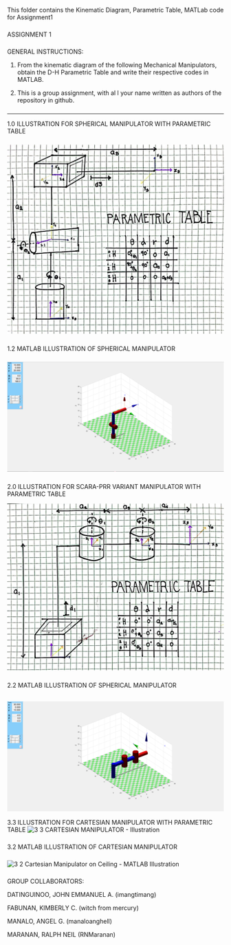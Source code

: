 This folder contains the Kinematic Diagram, Parametric Table, MATLab code for Assignment1

 ###

 ASSIGNMENT 1

 ###

 GENERAL INSTRUCTIONS:
1. From the kinematic diagram of the following Mechanical Manipulators, obtain the D-H Parametric Table and write their respective codes in MATLAB.
 
2. This is a group assignment, with al l your name written as authors of the repository in github.


###
---------

1.0 ILLUSTRATION FOR SPHERICAL MANIPULATOR WITH PARAMETRIC TABLE

###

![illus1](https://github.com/witchfrommercury/CYLINDRICAL_GROUP11_ASSIGNMENT_2024/blob/main/ASSIGNMENT1/1.0%20Spherical%20Manipulator%20Illustration.jpg?raw=true)
###

1.2 MATLAB ILLUSTRATION OF SPHERICAL MANIPULATOR

###
![matlab](https://github.com/ImangTimang/CYLINDRICAL_GROUP11_ASSIGNMENT_2024/blob/main/ASSIGNMENT1/1.2%20Spherical%20Manipulator%20-%20Modern%20Variant%20MATLAB%20Illustration.png?raw=true)

###

2.0 ILLUSTRATION FOR SCARA-PRR VARIANT MANIPULATOR WITH PARAMETRIC TABLE

![ILLUSTRATION 2](https://github.com/witchfrommercury/CYLINDRICAL_GROUP11_ASSIGNMENT_2024/blob/main/ASSIGNMENT1/2.0%20SCARA%20-%20PRR%20VARIANT%20ILLUSTRATION.jpg?raw=true)

###

2.2  MATLAB ILLUSTRATION OF SPHERICAL MANIPULATOR

##

![magigi](https://github.com/ImangTimang/CYLINDRICAL_GROUP11_ASSIGNMENT_2024/blob/main/ASSIGNMENT1/2.2%20SCARA%20-%20PRR%20Variant%20MATLAB%20Illustration.png?raw=true)

3.3 ILLUSTRATION FOR CARTESIAN MANIPULATOR WITH PARAMETRIC TABLE
![3 3 CARTESIAN MANIPULATOR - Illustration](https://github.com/ImangTimang/CYLINDRICAL_GROUP11_ASSIGNMENT_2024/assets/157549014/d6601192-5853-4828-a777-41ae2fabc4e6)

###

3.2 MATLAB ILLUSTRATION OF CARTESIAN MANIPULATOR

###

![3 2 Cartesian Manipulator on Ceiling - MATLAB Illustration](https://github.com/ImangTimang/CYLINDRICAL_GROUP11_ASSIGNMENT_2024/assets/157549014/962cad5a-be3b-4a3e-81e5-aa1f7a42b4b4)

###

GROUP COLLABORATORS:

DATINGUINOO, JOHN EMMANUEL A. (imangtimang)

FABUNAN, KIMBERLY C. (witch from mercury)

MANALO, ANGEL G. (manaloanghell)

MARANAN, RALPH NEIL (RNMaranan)
